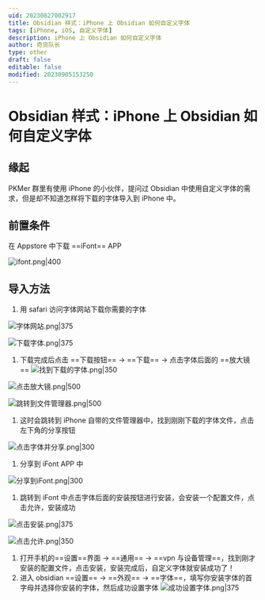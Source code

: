 ```yaml
---
uid: 20230827002917
title: Obsidian 样式：iPhone 上 Obsidian 如何自定义字体
tags: [iPhone, iOS, 自定义字体]
description: iPhone 上 Obsidian 如何自定义字体
author: 奇货队长
type: other
draft: false
editable: false
modified: 20230905153250
---
```


# Obsidian 样式：iPhone 上 Obsidian 如何自定义字体

## 缘起

PKMer 群里有使用 iPhone 的小伙伴，提问过 Obsidian 中使用自定义字体的需求，但是却不知道怎样将下载的字体导入到 iPhone 中。

## 前置条件

在 Appstore 中下载 ==iFont== APP

![ifont.png|400](https://cdn.pkmer.cn/images/ifont.png!pkmer)

## 导入方法

1. 用 safari 访问字体网站下载你需要的字体

![字体网站.png|375](https://cdn.pkmer.cn/images/%E5%AD%97%E4%BD%93%E7%BD%91%E7%AB%99.png!pkmer)

![下载字体.png|375](https://cdn.pkmer.cn/images/%E4%B8%8B%E8%BD%BD%E5%AD%97%E4%BD%93.png!pkmer)

1. 下载完成后点击 ==下载按钮== -> ==下载== -> 点击字体后面的 ==放大镜==
![找到下载的字体.png|350](https://cdn.pkmer.cn/images/%E6%89%BE%E5%88%B0%E4%B8%8B%E8%BD%BD%E7%9A%84%E5%AD%97%E4%BD%93.png!pkmer)

![点击放大镜.png|500](https://cdn.pkmer.cn/images/%E7%82%B9%E5%87%BB%E6%94%BE%E5%A4%A7%E9%95%9C.png!pkmer)

![跳转到文件管理器.png|500](https://cdn.pkmer.cn/images/%E8%B7%B3%E8%BD%AC%E5%88%B0%E6%96%87%E4%BB%B6%E7%AE%A1%E7%90%86%E5%99%A8.png!pkmer)

1. 这时会跳转到 iPhone 自带的文件管理器中，找到刚刚下载的字体文件，点击左下角的分享按钮

![点击字体并分享.png|300](https://cdn.pkmer.cn/images/%E7%82%B9%E5%87%BB%E5%AD%97%E4%BD%93%E5%B9%B6%E5%88%86%E4%BA%AB.png!pkmer)

1. 分享到 iFont APP 中

![分享到iFont.png|300](https://cdn.pkmer.cn/images/%E5%88%86%E4%BA%AB%E5%88%B0iFont.png!pkmer)

1. 跳转到 iFont 中点击字体后面的安装按钮进行安装，会安装一个配置文件，点击允许，安装成功

![点击安装.png|375](https://cdn.pkmer.cn/images/%E7%82%B9%E5%87%BB%E5%AE%89%E8%A3%85.png!pkmer)

![点击允许.png|350](https://cdn.pkmer.cn/images/%E7%82%B9%E5%87%BB%E5%85%81%E8%AE%B8.png!pkmer)

1. 打开手机的==设置==界面 -> ==通用== -> ==vpn 与设备管理==，找到刚才安装的配置文件，点击安装，安装完成后，自定义字体就安装成功了！
2. 进入 obsidian ==设置== -> ==外观== -> ==字体==，填写你安装字体的首字母并选择你安装的字体，然后成功设置字体
![成功设置字体.png|375](https://cdn.pkmer.cn/images/%E6%88%90%E5%8A%9F%E8%AE%BE%E7%BD%AE%E5%AD%97%E4%BD%93.png!pkmer)
